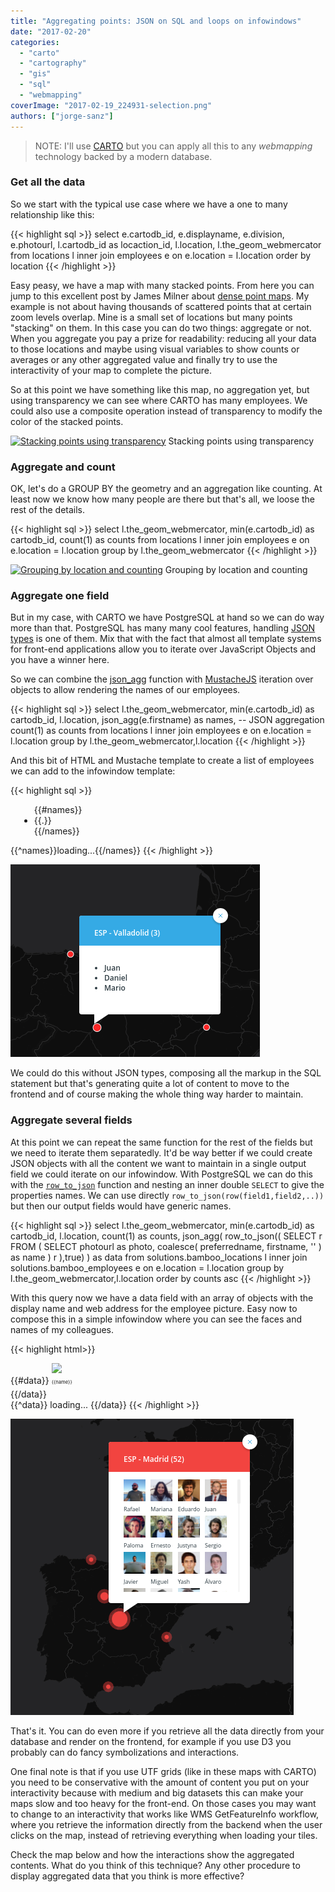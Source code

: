 ```yaml
---
title: "Aggregating points: JSON on SQL and loops on infowindows"
date: "2017-02-20"
categories: 
  - "carto"
  - "cartography"
  - "gis"
  - "sql"
  - "webmapping"
coverImage: "2017-02-19_224931-selection.png"
authors: ["jorge-sanz"]
---
```


> NOTE: I'll use [CARTO](https://carto.com) but you can apply all this to any _webmapping_ technology backed by a modern database.

### Get all the data

So we start with the typical use case where we have a one to many relationship like this:


{{< highlight sql >}}
    select e.cartodb_id, 
           e.displayname, 
           e.division, 
           e.photourl, 
           l.cartodb_id as locaction_id,
           l.location,
           l.the_geom_webmercator
      from locations l 
inner join employees e 
        on e.location = l.location 
  order by location
{{< /highlight >}}

Easy peasy, we have a map with many stacked points. From here you can jump to this excellent post by James Milner about [dense point maps](https://www.loxodrome.io/post/dense-spatial-data/). My example is not about having thousands of scattered points that at certain zoom levels overlap. Mine is a small set of locations but many points "stacking" on them. In this case you can do two things: aggregate or not. When you aggregate you pay a prize for readability: reducing all your data to those locations and maybe using visual variables to show counts or averages or any other aggregated value and finally try to use the interactivity of your map to complete the picture.

So at this point we have something like this map, no aggregation yet, but using transparency we can see where CARTO has many employees. We could also use a composite operation instead of transparency to modify the color of the stacked points.

[![Stacking points using transparency](/imgs/2017/02/2017-02-19_200222-selection.png?w=625)](/imgs/2017/02/2017-02-19_200222-selection.png) Stacking points using transparency

### Aggregate and count

OK, let's do a GROUP BY the geometry and an aggregation like counting. At least now we know how many people are there but that's all, we loose the rest of the details.

{{< highlight sql >}}
     select l.the_geom_webmercator, 
            min(e.cartodb_id) as cartodb_id,
            count(1) as counts
       from locations l 
 inner join employees e 
         on e.location = l.location
   group by l.the_geom_webmercator 
{{< /highlight >}}

[![Grouping by location and counting](/imgs/2017/02/2017-02-19_201829-selection.png?w=625)](/imgs/2017/02/2017-02-19_201829-selection.png) Grouping by location and counting

### Aggregate one field

But in my case, with CARTO we have PostgreSQL at hand so we can do way more than that. PostgreSQL has many many cool features, handling [JSON types](https://www.postgresql.org/docs/9.5/static/datatype-json.html) is one of them. Mix that with the fact that almost all template systems for front-end applications allow you to iterate over JavaScript Objects and you have a winner here.

So we can combine the [json\_agg](https://www.postgresql.org/docs/9.5/static/functions-aggregate.html) function with [MustacheJS](https://github.com/janl/mustache.js) iteration over objects to allow rendering the names of our employees.


{{< highlight sql >}}
    select l.the_geom_webmercator,
           min(e.cartodb_id) as cartodb_id,
           l.location,
           json_agg(e.firstname) as names, -- JSON aggregation 
           count(1) as counts 
      from locations l 
inner join employees e 
           on e.location = l.location
  group by l.the_geom_webmercator,l.location
{{< /highlight >}}

And this bit of HTML and Mustache template to create a list of employees we can add to the infowindow template:

{{< highlight sql >}}
 <ul style="margin:1em;list-style-type: disc;max-height:10em;">
  {{#names}}
    <li class="CDB-infowindow-title">{{.}}</li>
  {{/names}}
</ul>
{{^names}}loading...{{/names}}
{{< /highlight >}}

[![List of employees on the infowindow](images/2017-02-19_205838-selection.png)](/imgs/2017/02/2017-02-19_205838-selection.png)

We could do this without JSON types, composing all the markup in the SQL statement but that's generating quite a lot of content to move to the frontend and of course making the whole thing way harder to maintain.

### Aggregate several fields

At this point we can repeat the same function for the rest of the fields but we need to iterate them separatedly. It'd be way better if we could create JSON objects with all the content we want to maintain in a single output field we could iterate on our infowindow. With PostgreSQL we can do this with the [`row_to_json`](https://www.postgresql.org/docs/9.5/static/functions-json.html#FUNCTIONS-JSON-CREATION-TABLE) function and nesting an inner double `SELECT` to give the properties names. We can use directly `row_to_json(row(field1,field2,..))` but then our output fields would have generic names.

{{< highlight sql >}}
    select l.the_geom_webmercator,
           min(e.cartodb_id) as cartodb_id,
           l.location,
           count(1) as counts,
           json_agg(
             row_to_json((
               SELECT r FROM (
                 SELECT photourl as photo, 
                       coalesce(
                         preferredname,
                         firstname,
                         ''
                       ) as name 
               ) r 
            ),true)
           ) as data 
      from solutions.bamboo_locations l
inner join solutions.bamboo_employees e 
           on e.location = l.location
  group by l.the_geom_webmercator,l.location order by counts asc
{{< /highlight >}}

With this query now we have a data field with an array of objects with the display name and web address for the employee picture. Easy now to compose this in a simple infowindow where you can see the faces and names of my colleagues.

{{< highlight html>}}
<div style="column-count:3;"> 
  {{#data}}
  <span style="display:inline-block;margin-bottom:5px;">
    <img style="height:35px;" src="{{photo}}"/> <br/>
    <span style="font-size:0.55em;">{{name}}</span>
  </span>
  {{/data}}
</div>
{{^data}} loading... {{/data}}
{{< /highlight >}}

[![Adding pictures and names](images/2017-02-19_221957-selection.png)](/imgs/2017/02/2017-02-19_221957-selection.png)

That's it. You can do even more if you retrieve all the data directly from your database and render on the frontend, for example if you use D3 you probably can do fancy symbolizations and interactions.

One final note is that if you use UTF grids (like in these maps with CARTO) you need to be conservative with the amount of content you put on your interactivity because with medium and big datasets this can make your maps slow and too heavy for the front-end. On those cases you may want to change to an interactivity that works like WMS GetFeatureInfo workflow, where you retrieve the information directly from the backend when the user clicks on the map, instead of retrieving everything when loading your tiles.

Check the map below and how the interactions show the aggregated contents. What do you think of this technique? Any other procedure to display aggregated data that you think is more effective?
